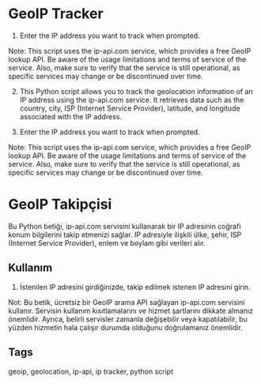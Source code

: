 # GeoIP Tracker


1. Enter the IP address you want to track when prompted.

Note: This script uses the ip-api.com service, which provides a free GeoIP lookup API. Be aware of the usage limitations and terms of service of the service. Also, make sure to verify that the service is still operational, as specific services may change or be discontinued over time.


 2. This Python script allows you to track the geolocation information of an IP address using the ip-api.com service. It retrieves data such as the country, city, ISP (Internet Service Provider), latitude, and longitude associated with the IP address.





2. Enter the IP address you want to track when prompted.

Note: This script uses the ip-api.com service, which provides a free GeoIP lookup API. Be aware of the usage limitations and terms of service of the service. Also, make sure to verify that the service is still operational, as specific services may change or be discontinued over time.

# GeoIP Takipçisi

Bu Python betiği, ip-api.com servisini kullanarak bir IP adresinin coğrafi konum bilgilerini takip etmenizi sağlar. IP adresiyle ilişkili ülke, şehir, ISP (Internet Service Provider), enlem ve boylam gibi verileri alır.

## Kullanım



1. İstenilen IP adresini girdiğinizde, takip edilmek istenen IP adresini girin.

Not: Bu betik, ücretsiz bir GeoIP arama API sağlayan ip-api.com servisini kullanır. Servisin kullanım kısıtlamalarını ve hizmet şartlarını dikkate almanız önemlidir. Ayrıca, belirli servisler zamanla değişebilir veya kapatılabilir, bu yüzden hizmetin hala çalışır durumda olduğunu doğrulamanız önemlidir.

## Tags

geoip, geolocation, ip-api, ip tracker, python script